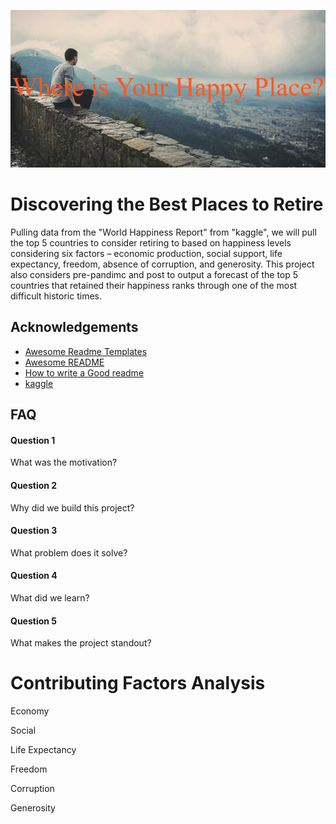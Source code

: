 
   ![](Images/Project%20Banner.png)


# Discovering the Best Places to Retire

Pulling data from the "World Happiness Report" from "kaggle", we will pull the top 5 countries to consider retiring to based on happiness levels considering six factors – economic production, social support, life expectancy, freedom, absence of corruption, and generosity. This project also considers pre-pandimc and post to output a forecast of the top 5 countries that retained their happiness ranks through one of the most difficult historic times.


## Acknowledgements

 - [Awesome Readme Templates](https://awesomeopensource.com/project/elangosundar/awesome-README-templates)
 - [Awesome README](https://github.com/matiassingers/awesome-readme)
 - [How to write a Good readme](https://bulldogjob.com/news/449-how-to-write-a-good-readme-for-your-github-project)
 - [kaggle](https://www.kaggle.com/datasets/unsdsn/world-happiness?resource=download (for 2015-2019 data years))


## FAQ

#### Question 1

What was the motivation?

#### Question 2

Why did we build this project?

#### Question 3

What problem does it solve?

#### Question 4

What did we learn?

#### Question 5

What makes the project standout?



# Contributing Factors Analysis

Economy

Social

Life Expectancy

Freedom

Corruption

Generosity










